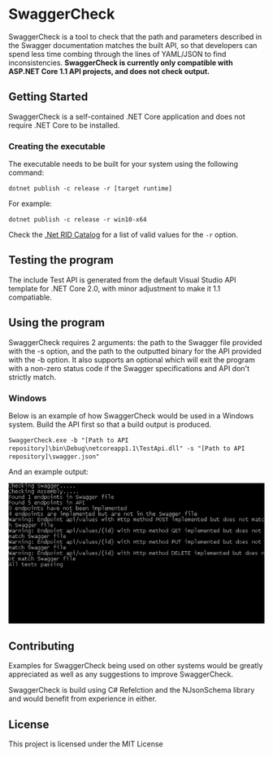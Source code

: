 ﻿# SwaggerCheck

SwaggerCheck is a tool to check that the path and parameters described in the Swagger documentation matches the built API, so that developers can spend less time combing through the lines of YAML/JSON to find inconsistencies. **SwaggerCheck is currently only compatible with ASP.NET Core 1.1 API projects, and does not check output.**

## Getting Started

SwaggerCheck is a self-contained .NET Core application and does not require .NET Core to be installed.

### Creating the executable

The executable needs to be built for your system using the following command:

```
dotnet publish -c release -r [target runtime]
```

For example:

```
dotnet publish -c release -r win10-x64
```
Check the [.Net RID Catalog](https://docs.microsoft.com/en-us/dotnet/core/rid-catalog) for a list of valid values for the `-r` option.

## Testing the program

The include Test API is generated from the default Visual Studio API template for .NET Core 2.0, with minor adjustment to make it 1.1 compatiable.

## Using the program

SwaggerCheck requires 2 arguments: the path to the Swagger file provided with the -s option, and the path to the outputted binary for the API provided with the -b option.
It also supports an optional which will exit the program with a non-zero status code if the Swagger specifications and API don't strictly match.

### Windows

Below is an example of how SwaggerCheck would be used in a Windows system.
Build the API first so that a build output is produced.

```
SwaggerCheck.exe -b "[Path to API repository]\bin\Debug\netcoreapp1.1\TestApi.dll" -s "[Path to API repository]\swagger.json"
```

And an example output:  

![example](./Examples/default-api-project.png)

## Contributing

Examples for SwaggerCheck being used on other systems would be greatly appreciated as well as any suggestions to improve SwaggerCheck.

SwaggerCheck is build using C# Refelction and the NJsonSchema library and would benefit from experience in either.

## License

This project is licensed under the MIT License
